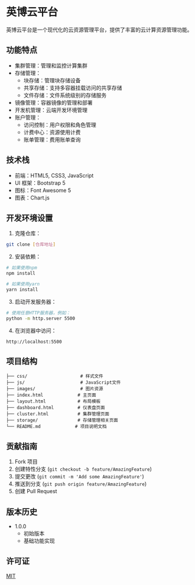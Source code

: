 # 英博云平台

英博云平台是一个现代化的云资源管理平台，提供了丰富的云计算资源管理功能。

## 功能特点

- 集群管理：管理和监控计算集群
- 存储管理：
  - 块存储：管理块存储设备
  - 共享存储：支持多容器挂载访问的共享存储
  - 文件存储：文件系统级别的存储服务
- 镜像管理：容器镜像的管理和部署
- 开发机管理：云端开发环境管理
- 账户管理：
  - 访问控制：用户权限和角色管理
  - 计费中心：资源使用计费
  - 账单管理：费用账单查询

## 技术栈

- 前端：HTML5, CSS3, JavaScript
- UI 框架：Bootstrap 5
- 图标：Font Awesome 5
- 图表：Chart.js

## 开发环境设置

1. 克隆仓库：

```bash
git clone [仓库地址]
```

2. 安装依赖：

```bash
# 如果使用npm
npm install

# 如果使用yarn
yarn install
```

3. 启动开发服务器：

```bash
# 使用任意HTTP服务器，例如：
python -m http.server 5500
```

4. 在浏览器中访问：

```
http://localhost:5500
```

## 项目结构

```
├── css/                    # 样式文件
├── js/                     # JavaScript文件
├── images/                 # 图片资源
├── index.html             # 主页面
├── layout.html            # 布局模板
├── dashboard.html         # 仪表盘页面
├── cluster.html           # 集群管理页面
├── storage/               # 存储管理相关页面
└── README.md             # 项目说明文档
```

## 贡献指南

1. Fork 项目
2. 创建特性分支 (`git checkout -b feature/AmazingFeature`)
3. 提交更改 (`git commit -m 'Add some AmazingFeature'`)
4. 推送到分支 (`git push origin feature/AmazingFeature`)
5. 创建 Pull Request

## 版本历史

- 1.0.0
  - 初始版本
  - 基础功能实现

## 许可证

[MIT](LICENSE)

